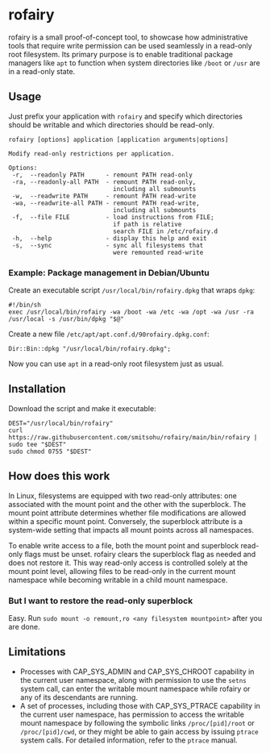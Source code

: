 # rofairy
rofairy is a small proof-of-concept tool, to showcase how administrative tools that require write permission can be used seamlessly in a read-only root filesystem. Its primary purpose is to enable traditional package managers like `apt` to function when system directories like `/boot` or `/usr` are in a read-only state.

## Usage
Just prefix your application with `rofairy` and specify which directories should be writable and which directories should be read-only.

```
rofairy [options] application [application arguments|options]

Modify read-only restrictions per application.

Options:
 -r,  --readonly PATH      - remount PATH read-only
 -ra, --readonly-all PATH  - remount PATH read-only,
                             including all submounts
 -w,  --readwrite PATH     - remount PATH read-write
 -wa, --readwrite-all PATH - remount PATH read-write,
                             including all submounts
 -f,  --file FILE          - load instructions from FILE;
                             if path is relative
                             search FILE in /etc/rofairy.d
 -h,  --help               - display this help and exit
 -s,  --sync               - sync all filesystems that
                             were remounted read-write
```

### Example: Package management in Debian/Ubuntu
Create an executable script `/usr/local/bin/rofairy.dpkg` that wraps `dpkg`:

```
#!/bin/sh
exec /usr/local/bin/rofairy -wa /boot -wa /etc -wa /opt -wa /usr -ra /usr/local -s /usr/bin/dpkg "$@"
```

Create a new file `/etc/apt/apt.conf.d/90rofairy.dpkg.conf`:

```
Dir::Bin::dpkg "/usr/local/bin/rofairy.dpkg";
```

Now you can use `apt` in a read-only root filesystem just as usual.

## Installation
Download the script and make it executable:

```
DEST="/usr/local/bin/rofairy"
curl https://raw.githubusercontent.com/smitsohu/rofairy/main/bin/rofairy | sudo tee "$DEST"
sudo chmod 0755 "$DEST"
```

## How does this work
In Linux, filesystems are equipped with two read-only attributes: one associated with the mount point and the other with the superblock. The mount point attribute determines whether file modifications are allowed within a specific mount point. Conversely, the superblock attribute is a system-wide setting that impacts all mount points across all namespaces.

To enable write access to a file, both the mount point and superblock read-only flags must be unset. rofairy clears the superblock flag as needed and does not restore it. This way read-only access is controlled solely at the mount point level, allowing files to be read-only in the current mount namespace while becoming writable in a child mount namespace.

### But I want to restore the read-only superblock
Easy. Run `sudo mount -o remount,ro <any filesystem mountpoint>` after you are done.

## Limitations
- Processes with CAP_SYS_ADMIN and CAP_SYS_CHROOT capability in the current user namespace, along with permission to use the `setns` system call, can enter the writable mount namespace while rofairy or any of its descendants are running.
- A set of processes, including those with CAP_SYS_PTRACE capability in the current user namespace, has permission to access the writable mount namespace by following the symbolic links `/proc/[pid]/root` or `/proc/[pid]/cwd`, or they might be able to gain access by issuing `ptrace` system calls. For detailed information, refer to the `ptrace` manual.
